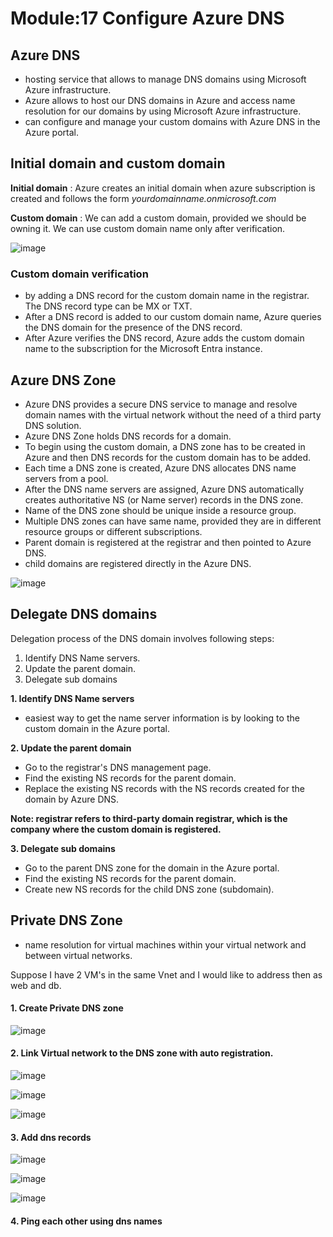 # Module:17 Configure Azure DNS

## Azure DNS

- hosting service that allows  to manage  DNS domains using Microsoft Azure infrastructure.
- Azure allows to host our DNS domains in Azure and access name resolution for our domains by using Microsoft Azure infrastructure.
- can configure and manage your custom domains with Azure DNS in the Azure portal.

## Initial domain and custom domain

__Initial domain__ : Azure creates an initial domain when azure subscription is created and follows the form _yourdomainname.onmicrosoft.com_

__Custom domain__ : We can add a custom domain, provided we should be owning it. We can use custom domain name only after verification.

![image](https://github.com/anuja2015/AZ-104/assets/16287330/69d950ff-eacb-40c2-aa60-fd86f27dd20f)

### Custom domain verification

 - by adding a DNS record for the custom domain name in the registrar. The DNS record type can be MX or TXT.
 - After  a DNS record is added to our custom domain name, Azure queries the DNS domain for the presence of the DNS record.
 - After Azure verifies the DNS record, Azure adds the custom domain name to the subscription for the Microsoft Entra instance.

## Azure DNS Zone

- Azure DNS provides a secure DNS service to manage and resolve domain names with the virtual network without the need of a third party DNS solution.
- Azure DNS Zone holds DNS records for a domain.
- To begin using the custom domain, a DNS zone has to be created in Azure and then DNS records for the custom domain has to be added.
- Each time a DNS zone is created, Azure DNS allocates DNS name servers from a pool.
- After the DNS name servers are assigned, Azure DNS automatically creates authoritative NS (or Name server) records in the DNS zone.
- Name of the DNS zone should be unique inside a resource group.
- Multiple DNS zones can have same name, provided they are in different resource groups or different subscriptions.
- Parent domain is registered at the registrar and then pointed to Azure DNS.
- child domains are registered directly in the Azure DNS.

![image](https://github.com/anuja2015/AZ-104/assets/16287330/3bd455bc-4d4a-47ab-aaa1-148d34d99dc0)

## Delegate DNS domains

Delegation process of the  DNS domain involves following steps:

1. Identify DNS Name servers.
2. Update the parent domain.
3. Delegate sub domains

__1. Identify DNS Name servers__

- easiest way to get the name server information is by looking to the custom domain in the Azure portal.

__2. Update the parent domain__

- Go to the registrar's DNS management page.
- Find the existing NS records for the parent domain.
- Replace the existing NS records with the NS records created for the domain by Azure DNS.

__Note: registrar refers to third-party domain registrar, which is the company where  the custom domain is registered.__

__3. Delegate sub domains__

- Go to the parent DNS zone for the domain in the Azure portal.
- Find the existing NS records for the parent domain.
- Create new NS records for the child DNS zone (subdomain).

## Private DNS Zone

- name resolution for virtual machines within your virtual network and between virtual networks.

Suppose I have 2 VM's in the same Vnet and I would like to address then as web and db. 

#### 1. Create Private DNS zone

![image](https://github.com/anuja2015/AZ-104/assets/16287330/3f05d934-d0c6-4392-af41-27636952f60d)


#### 2. Link Virtual network to the DNS zone with auto registration.

![image](https://github.com/anuja2015/AZ-104/assets/16287330/35e29417-8861-4c96-a9ae-3351a6d79f90)

![image](https://github.com/anuja2015/AZ-104/assets/16287330/cc451939-6902-4f0e-9efd-ae033eef12f4)

![image](https://github.com/anuja2015/AZ-104/assets/16287330/40ea198f-2a57-4c9a-a789-40e526a256a9)


#### 3. Add dns records

![image](https://github.com/anuja2015/AZ-104/assets/16287330/f99e02ad-db58-412e-9732-991ca21f43b6)

![image](https://github.com/anuja2015/AZ-104/assets/16287330/78f0d02c-a2cc-4332-ae77-2a9fbc4250f9)

![image](https://github.com/anuja2015/AZ-104/assets/16287330/f24fc988-e128-4019-b199-067fe03ff16d)

#### 4. Ping each other using dns names



